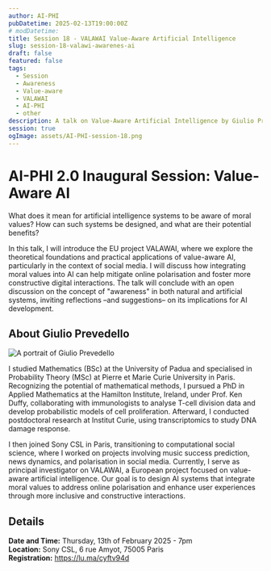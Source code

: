 ```yaml
---
author: AI-PHI
pubDatetime: 2025-02-13T19:00:00Z
# modDatetime:
title: Session 18 - VALAWAI Value-Aware Artificial Intelligence
slug: session-18-valawi-awarenes-ai
draft: false
featured: false
tags:
  - Session
  - Awareness
  - Value-aware
  - VALAWAI
  - AI-PHI
  - other
description: A talk on Value-Aware Artificial Intelligence by Giulio Prevedello.
session: true
ogImage: assets/AI-PHI-session-18.png
---
```


# AI-PHI 2.0 Inaugural Session: Value-Aware AI

What does it mean for artificial intelligence systems to be aware of moral values? How can such systems be designed, and what are their potential benefits?

In this talk, I will introduce the EU project VALAWAI, where we explore the theoretical foundations and practical applications of value-aware AI, particularly in the context of social media. I will discuss how integrating moral values into AI can help mitigate online polarisation and foster more constructive digital interactions. The talk will conclude with an open discussion on the concept of "awareness" in both natural and artificial systems, inviting reflections –and suggestions– on its implications for AI development.

## About Giulio Prevedello

<img src="/assets/Giulio-Prevedello-small.jpg" alt="A portrait of Giulio Prevedello" />

I studied Mathematics (BSc) at the University of Padua and specialised in Probability Theory (MSc) at Pierre et Marie Curie University in Paris. Recognizing the potential of mathematical methods, I pursued a PhD in Applied Mathematics at the Hamilton Institute, Ireland, under Prof. Ken Duffy, collaborating with immunologists to analyse T-cell division data and develop probabilistic models of cell proliferation. Afterward, I conducted postdoctoral research at Institut Curie, using transcriptomics to study DNA damage response.

I then joined Sony CSL in Paris, transitioning to computational social science, where I worked on projects involving music success prediction, news dynamics, and polarisation in social media. Currently, I serve as principal investigator on VALAWAI, a European project focused on value-aware artificial intelligence. Our goal is to design AI systems that integrate moral values to address online polarisation and enhance user experiences through more inclusive and constructive interactions.

<!-- PDF: AI-PHI-18-VALAWAI.pdf | title: Value-Aware AI presentation by Giulio Prevedello | type: presentation -->

## Details

**Date and Time:** Thursday, 13th of February 2025 - 7pm  
**Location:** Sony CSL, 6 rue Amyot, 75005 Paris  
**Registration:** https://lu.ma/cyftv94d

